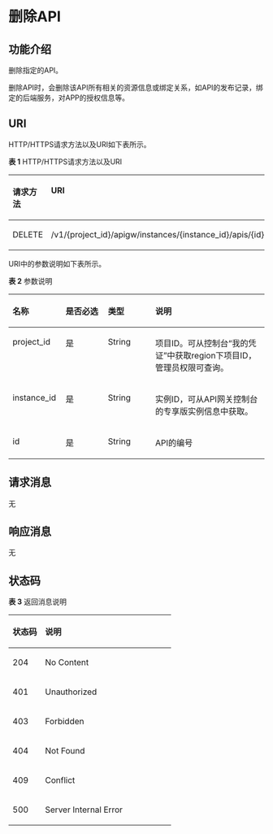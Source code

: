 # 删除API<a name="apig-phapi-180713027"></a>

## 功能介绍<a name="section24863152"></a>

删除指定的API。

删除API时，会删除该API所有相关的资源信息或绑定关系，如API的发布记录，绑定的后端服务，对APP的授权信息等。

## URI<a name="section22441780"></a>

HTTP/HTTPS请求方法以及URI如下表所示。

**表 1**  HTTP/HTTPS请求方法以及URI

<a name="table47776868"></a>
<table><thead align="left"><tr id="row14972112"><th class="cellrowborder" valign="top" width="20%" id="mcps1.2.3.1.1"><p id="p4781565"><a name="p4781565"></a><a name="p4781565"></a>请求方法</p>
</th>
<th class="cellrowborder" valign="top" width="80%" id="mcps1.2.3.1.2"><p id="p51762503"><a name="p51762503"></a><a name="p51762503"></a>URI</p>
</th>
</tr>
</thead>
<tbody><tr id="row32013205"><td class="cellrowborder" valign="top" width="20%" headers="mcps1.2.3.1.1 "><p id="p42932816"><a name="p42932816"></a><a name="p42932816"></a>DELETE</p>
</td>
<td class="cellrowborder" valign="top" width="80%" headers="mcps1.2.3.1.2 "><p id="p55006047"><a name="p55006047"></a><a name="p55006047"></a><span id="ph104078393715"><a name="ph104078393715"></a><a name="ph104078393715"></a>/v1/{project_id}/apigw/instances/{instance_id}</span>/apis/{id}</p>
</td>
</tr>
</tbody>
</table>

URI中的参数说明如下表所示。

**表 2**  参数说明

<a name="table26304811"></a>
<table><thead align="left"><tr id="row11931990"><th class="cellrowborder" valign="top" width="20.72%" id="mcps1.2.5.1.1"><p id="p26967144"><a name="p26967144"></a><a name="p26967144"></a>名称</p>
</th>
<th class="cellrowborder" valign="top" width="16.53%" id="mcps1.2.5.1.2"><p id="p36855079"><a name="p36855079"></a><a name="p36855079"></a>是否必选</p>
</th>
<th class="cellrowborder" valign="top" width="18.509999999999998%" id="mcps1.2.5.1.3"><p id="p32471418"><a name="p32471418"></a><a name="p32471418"></a>类型</p>
</th>
<th class="cellrowborder" valign="top" width="44.24%" id="mcps1.2.5.1.4"><p id="p12939210"><a name="p12939210"></a><a name="p12939210"></a>说明</p>
</th>
</tr>
</thead>
<tbody><tr id="row820361316176"><td class="cellrowborder" valign="top" width="20.72%" headers="mcps1.2.5.1.1 "><p id="p55878963"><a name="p55878963"></a><a name="p55878963"></a>project_id</p>
</td>
<td class="cellrowborder" valign="top" width="16.53%" headers="mcps1.2.5.1.2 "><p id="p29902160"><a name="p29902160"></a><a name="p29902160"></a>是</p>
</td>
<td class="cellrowborder" valign="top" width="18.509999999999998%" headers="mcps1.2.5.1.3 "><p id="p6155914"><a name="p6155914"></a><a name="p6155914"></a>String</p>
</td>
<td class="cellrowborder" valign="top" width="44.24%" headers="mcps1.2.5.1.4 "><p id="p28867016"><a name="p28867016"></a><a name="p28867016"></a>项目ID。可从控制台“我的凭证”中获取region下项目ID，管理员权限可查询。</p>
</td>
</tr>
<tr id="row118121381717"><td class="cellrowborder" valign="top" width="20.72%" headers="mcps1.2.5.1.1 "><p id="p1780913159538"><a name="p1780913159538"></a><a name="p1780913159538"></a>instance_id</p>
</td>
<td class="cellrowborder" valign="top" width="16.53%" headers="mcps1.2.5.1.2 "><p id="p9809215115310"><a name="p9809215115310"></a><a name="p9809215115310"></a>是</p>
</td>
<td class="cellrowborder" valign="top" width="18.509999999999998%" headers="mcps1.2.5.1.3 "><p id="p1280914152538"><a name="p1280914152538"></a><a name="p1280914152538"></a>String</p>
</td>
<td class="cellrowborder" valign="top" width="44.24%" headers="mcps1.2.5.1.4 "><p id="p1880914157537"><a name="p1880914157537"></a><a name="p1880914157537"></a>实例ID，可从API网关控制台的专享版实例信息中获取。</p>
</td>
</tr>
<tr id="row41443070"><td class="cellrowborder" valign="top" width="20.72%" headers="mcps1.2.5.1.1 "><p id="p1445503"><a name="p1445503"></a><a name="p1445503"></a>id</p>
</td>
<td class="cellrowborder" valign="top" width="16.53%" headers="mcps1.2.5.1.2 "><p id="p49976884"><a name="p49976884"></a><a name="p49976884"></a>是</p>
</td>
<td class="cellrowborder" valign="top" width="18.509999999999998%" headers="mcps1.2.5.1.3 "><p id="p21595781"><a name="p21595781"></a><a name="p21595781"></a>String</p>
</td>
<td class="cellrowborder" valign="top" width="44.24%" headers="mcps1.2.5.1.4 "><p id="p4427868"><a name="p4427868"></a><a name="p4427868"></a>API的编号</p>
</td>
</tr>
</tbody>
</table>

## 请求消息<a name="section649433"></a>

无

## 响应消息<a name="section52604147"></a>

无

## 状态码<a name="section5844905"></a>

**表 3**  返回消息说明

<a name="table60212917"></a>
<table><thead align="left"><tr id="row17862286"><th class="cellrowborder" valign="top" width="20%" id="mcps1.2.3.1.1"><p id="p37559096"><a name="p37559096"></a><a name="p37559096"></a>状态码</p>
</th>
<th class="cellrowborder" valign="top" width="80%" id="mcps1.2.3.1.2"><p id="p22387963"><a name="p22387963"></a><a name="p22387963"></a>说明</p>
</th>
</tr>
</thead>
<tbody><tr id="row1485694"><td class="cellrowborder" valign="top" width="20%" headers="mcps1.2.3.1.1 "><p id="p53232361"><a name="p53232361"></a><a name="p53232361"></a>204</p>
</td>
<td class="cellrowborder" valign="top" width="80%" headers="mcps1.2.3.1.2 "><p id="p13445195614478"><a name="p13445195614478"></a><a name="p13445195614478"></a>No Content</p>
</td>
</tr>
<tr id="row17468177"><td class="cellrowborder" valign="top" width="20%" headers="mcps1.2.3.1.1 "><p id="p5636200"><a name="p5636200"></a><a name="p5636200"></a>401</p>
</td>
<td class="cellrowborder" valign="top" width="80%" headers="mcps1.2.3.1.2 "><p id="p53879076"><a name="p53879076"></a><a name="p53879076"></a>Unauthorized</p>
</td>
</tr>
<tr id="row15149644"><td class="cellrowborder" valign="top" width="20%" headers="mcps1.2.3.1.1 "><p id="p19161626"><a name="p19161626"></a><a name="p19161626"></a>403</p>
</td>
<td class="cellrowborder" valign="top" width="80%" headers="mcps1.2.3.1.2 "><p id="p13949586"><a name="p13949586"></a><a name="p13949586"></a>Forbidden</p>
</td>
</tr>
<tr id="row10181700"><td class="cellrowborder" valign="top" width="20%" headers="mcps1.2.3.1.1 "><p id="p19411362"><a name="p19411362"></a><a name="p19411362"></a>404</p>
</td>
<td class="cellrowborder" valign="top" width="80%" headers="mcps1.2.3.1.2 "><p id="p28816493"><a name="p28816493"></a><a name="p28816493"></a>Not Found</p>
</td>
</tr>
<tr id="row58021846"><td class="cellrowborder" valign="top" width="20%" headers="mcps1.2.3.1.1 "><p id="p2149103"><a name="p2149103"></a><a name="p2149103"></a>409</p>
</td>
<td class="cellrowborder" valign="top" width="80%" headers="mcps1.2.3.1.2 "><p id="p39859624"><a name="p39859624"></a><a name="p39859624"></a>Conflict</p>
</td>
</tr>
<tr id="row23192296"><td class="cellrowborder" valign="top" width="20%" headers="mcps1.2.3.1.1 "><p id="p66636660"><a name="p66636660"></a><a name="p66636660"></a>500</p>
</td>
<td class="cellrowborder" valign="top" width="80%" headers="mcps1.2.3.1.2 "><p id="p14947689"><a name="p14947689"></a><a name="p14947689"></a>Server Internal Error</p>
</td>
</tr>
</tbody>
</table>

